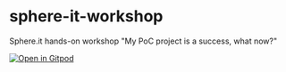 # sphere-it-workshop
Sphere.it hands-on workshop "My PoC project is a success, what now?"

[![Open in Gitpod](https://gitpod.io/button/open-in-gitpod.svg)](https://gitpod.io/#https://github.com/softwaremill/sphere-it-workshop/)
